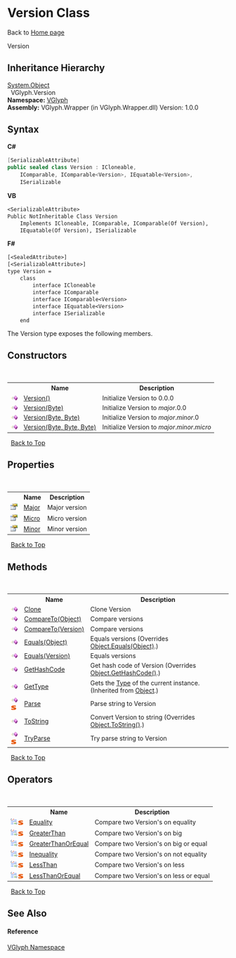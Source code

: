 # Version Class
Back to <a href="Home.md">Home page</a> 

Version


## Inheritance Hierarchy
<a href="http://msdn2.microsoft.com/en-us/library/e5kfa45b" target="_blank">System.Object</a><br />&nbsp;&nbsp;VGlyph.Version<br />
**Namespace:**&nbsp;<a href="N_VGlyph.md">VGlyph</a><br />**Assembly:**&nbsp;VGlyph.Wrapper (in VGlyph.Wrapper.dll) Version: 1.0.0

## Syntax

**C#**<br />
``` C#
[SerializableAttribute]
public sealed class Version : ICloneable, 
	IComparable, IComparable<Version>, IEquatable<Version>, 
	ISerializable
```

**VB**<br />
``` VB
<SerializableAttribute>
Public NotInheritable Class Version
	Implements ICloneable, IComparable, IComparable(Of Version), 
	IEquatable(Of Version), ISerializable
```

**F#**<br />
``` F#
[<SealedAttribute>]
[<SerializableAttribute>]
type Version =  
    class
        interface ICloneable
        interface IComparable
        interface IComparable<Version>
        interface IEquatable<Version>
        interface ISerializable
    end
```

The Version type exposes the following members.


## Constructors
&nbsp;<table><tr><th></th><th>Name</th><th>Description</th></tr><tr><td>![Public method](media/pubmethod.gif "Public method")</td><td><a href="M_VGlyph_Version__ctor.md">Version()</a></td><td>
Initialize Version to 0.0.0</td></tr><tr><td>![Public method](media/pubmethod.gif "Public method")</td><td><a href="M_VGlyph_Version__ctor_1.md">Version(Byte)</a></td><td>
Initialize Version to *major*.0.0</td></tr><tr><td>![Public method](media/pubmethod.gif "Public method")</td><td><a href="M_VGlyph_Version__ctor_2.md">Version(Byte, Byte)</a></td><td>
Initialize Version to *major*.*minor*.0</td></tr><tr><td>![Public method](media/pubmethod.gif "Public method")</td><td><a href="M_VGlyph_Version__ctor_3.md">Version(Byte, Byte, Byte)</a></td><td>
Initialize Version to *major*.*minor*.*micro*</td></tr></table>&nbsp;
<a href="#version-class">Back to Top</a>

## Properties
&nbsp;<table><tr><th></th><th>Name</th><th>Description</th></tr><tr><td>![Public property](media/pubproperty.gif "Public property")</td><td><a href="P_VGlyph_Version_Major.md">Major</a></td><td>
Major version</td></tr><tr><td>![Public property](media/pubproperty.gif "Public property")</td><td><a href="P_VGlyph_Version_Micro.md">Micro</a></td><td>
Micro version</td></tr><tr><td>![Public property](media/pubproperty.gif "Public property")</td><td><a href="P_VGlyph_Version_Minor.md">Minor</a></td><td>
Minor version</td></tr></table>&nbsp;
<a href="#version-class">Back to Top</a>

## Methods
&nbsp;<table><tr><th></th><th>Name</th><th>Description</th></tr><tr><td>![Public method](media/pubmethod.gif "Public method")</td><td><a href="M_VGlyph_Version_Clone.md">Clone</a></td><td>
Clone Version</td></tr><tr><td>![Public method](media/pubmethod.gif "Public method")</td><td><a href="M_VGlyph_Version_CompareTo.md">CompareTo(Object)</a></td><td>
Compare versions</td></tr><tr><td>![Public method](media/pubmethod.gif "Public method")</td><td><a href="M_VGlyph_Version_CompareTo_1.md">CompareTo(Version)</a></td><td>
Compare versions</td></tr><tr><td>![Public method](media/pubmethod.gif "Public method")</td><td><a href="M_VGlyph_Version_Equals.md">Equals(Object)</a></td><td>
Equals versions
 (Overrides <a href="http://msdn2.microsoft.com/en-us/library/bsc2ak47" target="_blank">Object.Equals(Object)</a>.)</td></tr><tr><td>![Public method](media/pubmethod.gif "Public method")</td><td><a href="M_VGlyph_Version_Equals_1.md">Equals(Version)</a></td><td>
Equals versions</td></tr><tr><td>![Public method](media/pubmethod.gif "Public method")</td><td><a href="M_VGlyph_Version_GetHashCode.md">GetHashCode</a></td><td>
Get hash code of Version
 (Overrides <a href="http://msdn2.microsoft.com/en-us/library/zdee4b3y" target="_blank">Object.GetHashCode()</a>.)</td></tr><tr><td>![Public method](media/pubmethod.gif "Public method")</td><td><a href="http://msdn2.microsoft.com/en-us/library/dfwy45w9" target="_blank">GetType</a></td><td>
Gets the <a href="http://msdn2.microsoft.com/en-us/library/42892f65" target="_blank">Type</a> of the current instance.
 (Inherited from <a href="http://msdn2.microsoft.com/en-us/library/e5kfa45b" target="_blank">Object</a>.)</td></tr><tr><td>![Public method](media/pubmethod.gif "Public method")![Static member](media/static.gif "Static member")</td><td><a href="M_VGlyph_Version_Parse.md">Parse</a></td><td>
Parse string to Version</td></tr><tr><td>![Public method](media/pubmethod.gif "Public method")</td><td><a href="M_VGlyph_Version_ToString.md">ToString</a></td><td>
Convert Version to string
 (Overrides <a href="http://msdn2.microsoft.com/en-us/library/7bxwbwt2" target="_blank">Object.ToString()</a>.)</td></tr><tr><td>![Public method](media/pubmethod.gif "Public method")![Static member](media/static.gif "Static member")</td><td><a href="M_VGlyph_Version_TryParse.md">TryParse</a></td><td>
Try parse string to Version</td></tr></table>&nbsp;
<a href="#version-class">Back to Top</a>

## Operators
&nbsp;<table><tr><th></th><th>Name</th><th>Description</th></tr><tr><td>![Public operator](media/puboperator.gif "Public operator")![Static member](media/static.gif "Static member")</td><td><a href="M_VGlyph_Version_op_Equality.md">Equality</a></td><td>
Compare two Version's on equality</td></tr><tr><td>![Public operator](media/puboperator.gif "Public operator")![Static member](media/static.gif "Static member")</td><td><a href="M_VGlyph_Version_op_GreaterThan.md">GreaterThan</a></td><td>
Compare two Version's on big</td></tr><tr><td>![Public operator](media/puboperator.gif "Public operator")![Static member](media/static.gif "Static member")</td><td><a href="M_VGlyph_Version_op_GreaterThanOrEqual.md">GreaterThanOrEqual</a></td><td>
Compare two Version's on big or equal</td></tr><tr><td>![Public operator](media/puboperator.gif "Public operator")![Static member](media/static.gif "Static member")</td><td><a href="M_VGlyph_Version_op_Inequality.md">Inequality</a></td><td>
Compare two Version's on not equality</td></tr><tr><td>![Public operator](media/puboperator.gif "Public operator")![Static member](media/static.gif "Static member")</td><td><a href="M_VGlyph_Version_op_LessThan.md">LessThan</a></td><td>
Compare two Version's on less</td></tr><tr><td>![Public operator](media/puboperator.gif "Public operator")![Static member](media/static.gif "Static member")</td><td><a href="M_VGlyph_Version_op_LessThanOrEqual.md">LessThanOrEqual</a></td><td>
Compare two Version's on less or equal</td></tr></table>&nbsp;
<a href="#version-class">Back to Top</a>

## See Also


#### Reference
<a href="N_VGlyph.md">VGlyph Namespace</a><br />
